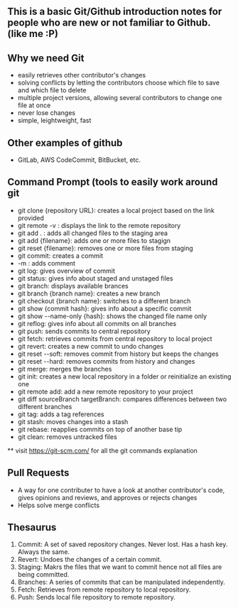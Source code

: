 ## This is a basic Git/Github introduction notes for people who are new or not familiar to Github. (like me :P)


## Why we need Git
- easily retrieves other contributor's changes
- solving conflicts by letting the contributors choose which file to save and which file to delete
- multiple project versions, allowing several contributors to change one file at once
- never lose changes
- simple, leightweight, fast


## Other examples of github
- GitLab, AWS CodeCommit, BitBucket, etc.

## Command Prompt (tools to easily work around git
- git clone {repository URL}: creates a local project based on the link provided
- git remote -v : displays the link to the remote repository
- git add . : adds all changed files to the staging area
- git add {filename}: adds one or more files to stagign
- git reset {filename}: removes one or more files from staging
- git commit: creates a commit
- -m : adds comment
- git log: gives overview of commit
- git status: gives info about staged and unstaged files
- git branch: displays available brances
- git branch {branch name}: creates a new branch
- git checkout {branch name}: switches to a different branch
- git show {commit hash}: gives info about a specific commit
- git show --name-only {hash}: shows the changed file name only
- git reflog: gives info about all commits on all branches
- git push: sends commits to central repository
- git fetch: retrieves commits from central repository to local project
- git revert: creates a new commit to undo changes
- git reset --soft: removes commit from history but keeps the changes
- git reset --hard: removes commits from history and changes
- git merge: merges the branches
- git init: creates a new local repository in a folder or reinitialize an existing one
- git remote add: add a new remote repository to your project
- git diff sourceBranch targetBranch: compares differences between two different branches
- git tag: adds a tag references
- git stash: moves changes into a stash
- git rebase: reapplies commits on top of another base tip
- git clean: removes untracked files

** visit https://git-scm.com/ for all the git commands explanation

## Pull Requests
- A way for one contributer to have a look at another contributor's code, gives opinions and reviews, and approves or rejects changes
- Helps solve merge conflicts


## Thesaurus
1. Commit:
   A set of saved repository changes.
   Never lost.
   Has a hash key.
   Always the same.
3. Revert: Undoes the changes of a certain commit.
4. Staging: Makrs the files that we want to commit hence not all files are being committed.
5. Branches: A series of commits that can be manipulated independently.
6. Fetch: Retrieves from remote repository to local repository.
7. Push: Sends local file repository to remote repository.
